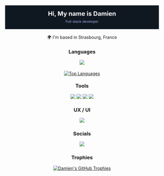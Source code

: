 <p align="center">
  <img src="./header.svg" alt="Hi, my name is Damien" />
</p>

<p align="center"> 
  🌍 I'm based in Strasbourg, France
</p>

<h3 align="center">Languages</h3>

<p align="center">
  <a href="https://skillicons.dev">
      <img src="https://skillicons.dev/icons?i=php,html,css,js" />
  </a> 
  <br><br>

  <a href="https://github.com/Dambpfl">
    <img src="https://github-readme-stats.vercel.app/api/top-langs/?username=Dambpfl&langs_count=10&layout=compact&title_color=3382ed&text_color=ffffff&icon_color=f97316&bg_color=1c1917&hide_border=true&locale=en&custom_title=Top%20Languages" alt="Top Languages" />
  </a>
</p>

<h3 align="center">Tools</h3>

<p align="center"> 
  <a href="https://skillicons.dev"><img src="https://skillicons.dev/icons?i=vscode" /></a>
  <a href="https://skillicons.dev"><img src="https://skillicons.dev/icons?i=symfony" /></a>
  <a href="https://skillicons.dev"><img src="https://skillicons.dev/icons?i=bootstrap" /></a>
  <a href="https://skillicons.dev"><img src="https://skillicons.dev/icons?i=mysql" /></a>
</p>

<h3 align="center">UX / UI</h3>

<p align="center"> 
  <a href="https://skillicons.dev"><img src="https://skillicons.dev/icons?i=figma" /></a>
</p>

<h3 align="center">Socials</h3>

<p align="center"> 
  <a href="https://www.linkedin.com/in/damien-boenapfel/">
    <img src="https://skillicons.dev/icons?i=linkedin" />
  </a>
</p>

<h3 align="center">Trophies</h3>

<p align="center">
  <a href="https://github.com/Dambpfl">
    <img src="https://github-profile-trophy.vercel.app/?username=Dambpfl&theme=darkhub&row=1&column=4&margin-w=15&margin-h=15" alt="Damien's GitHub Trophies" />
  </a>
</p>

